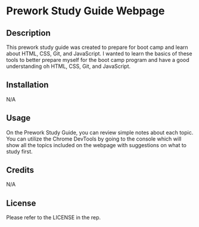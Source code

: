 # Prework Study Guide Webpage

## Description

This prework study guide was created to prepare for boot camp and learn about HTML, CSS, Git, and JavaScript. I wanted to learn the basics of these tools to better prepare myself for the boot camp program and have a good understanding oh HTML, CSS, Git, and JavaScript. 

## Installation

N/A

## Usage

On the Prework Study Guide, you can review simple notes about each topic. You can utilize the Chrome DevTools by going to the console which will show all the topics included on the webpage with suggestions on what to study first. 


## Credits

N/A

## License

Please refer to the LICENSE in the rep.
